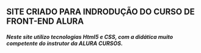 ## SITE CRIADO PARA INDRODUÇÃO DO CURSO DE FRONT-END ALURA

##### Neste site utilizo tecnologias Html5 e CSS, com a didática muito competente do instrutor da ALURA CURSOS.



